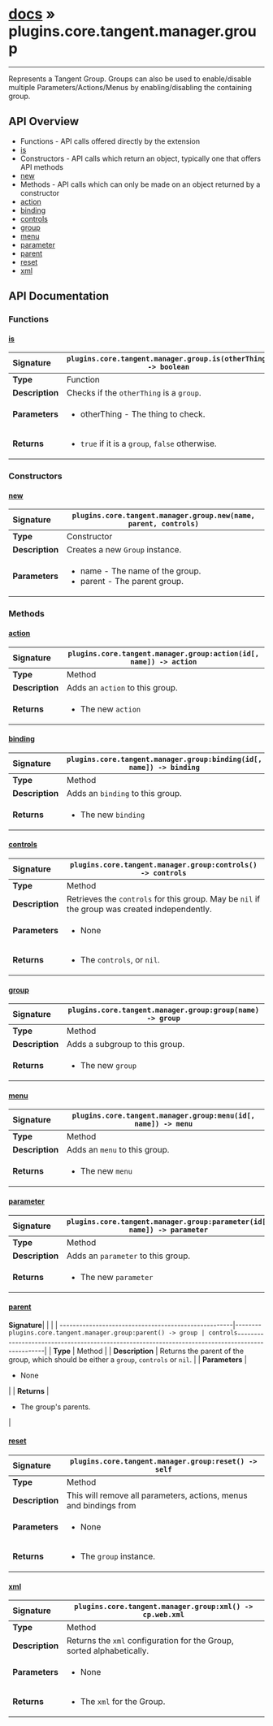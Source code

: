 # [docs](index.md) » plugins.core.tangent.manager.group
---

Represents a Tangent Group. Groups can also be used to enable/disable multiple
Parameters/Actions/Menus by enabling/disabling the containing group.

## API Overview
* Functions - API calls offered directly by the extension
 * [is](#is)
* Constructors - API calls which return an object, typically one that offers API methods
 * [new](#new)
* Methods - API calls which can only be made on an object returned by a constructor
 * [action](#action)
 * [binding](#binding)
 * [controls](#controls)
 * [group](#group)
 * [menu](#menu)
 * [parameter](#parameter)
 * [parent](#parent)
 * [reset](#reset)
 * [xml](#xml)

## API Documentation

### Functions

#### [is](#is)
| <span style="float: left;">**Signature**</span> | <span style="float: left;">`plugins.core.tangent.manager.group.is(otherThing) -> boolean` </span>                                                          |
| -----------------------------------------------------|---------------------------------------------------------------------------------------------------------|
| **Type**                                             | Function |
| **Description**                                      | Checks if the `otherThing` is a `group`. |
| **Parameters**                                       | <ul><li>otherThing    - The thing to check.</li></ul> |
| **Returns**                                          | <ul><li><code>true</code> if it is a <code>group</code>, <code>false</code> otherwise.</li></ul> |

### Constructors

#### [new](#new)
| <span style="float: left;">**Signature**</span> | <span style="float: left;">`plugins.core.tangent.manager.group.new(name, parent, controls)` </span>                                                          |
| -----------------------------------------------------|---------------------------------------------------------------------------------------------------------|
| **Type**                                             | Constructor |
| **Description**                                      | Creates a new `Group` instance. |
| **Parameters**                                       | <ul><li>name      - The name of the group.</li><li>parent    - The parent group.</li></ul> |

### Methods

#### [action](#action)
| <span style="float: left;">**Signature**</span> | <span style="float: left;">`plugins.core.tangent.manager.group:action(id[, name]) -> action` </span>                                                          |
| -----------------------------------------------------|---------------------------------------------------------------------------------------------------------|
| **Type**                                             | Method |
| **Description**                                      | Adds an `action` to this group. |
| **Returns**                                          | <ul><li>The new <code>action</code></li></ul> |

#### [binding](#binding)
| <span style="float: left;">**Signature**</span> | <span style="float: left;">`plugins.core.tangent.manager.group:binding(id[, name]) -> binding` </span>                                                          |
| -----------------------------------------------------|---------------------------------------------------------------------------------------------------------|
| **Type**                                             | Method |
| **Description**                                      | Adds an `binding` to this group. |
| **Returns**                                          | <ul><li>The new <code>binding</code></li></ul> |

#### [controls](#controls)
| <span style="float: left;">**Signature**</span> | <span style="float: left;">`plugins.core.tangent.manager.group:controls() -> controls` </span>                                                          |
| -----------------------------------------------------|---------------------------------------------------------------------------------------------------------|
| **Type**                                             | Method |
| **Description**                                      | Retrieves the `controls` for this group. May be `nil` if the group was created independently. |
| **Parameters**                                       | <ul><li>None</li></ul> |
| **Returns**                                          | <ul><li>The <code>controls</code>, or <code>nil</code>.</li></ul> |

#### [group](#group)
| <span style="float: left;">**Signature**</span> | <span style="float: left;">`plugins.core.tangent.manager.group:group(name) -> group` </span>                                                          |
| -----------------------------------------------------|---------------------------------------------------------------------------------------------------------|
| **Type**                                             | Method |
| **Description**                                      | Adds a subgroup to this group. |
| **Returns**                                          | <ul><li>The new <code>group</code></li></ul> |

#### [menu](#menu)
| <span style="float: left;">**Signature**</span> | <span style="float: left;">`plugins.core.tangent.manager.group:menu(id[, name]) -> menu` </span>                                                          |
| -----------------------------------------------------|---------------------------------------------------------------------------------------------------------|
| **Type**                                             | Method |
| **Description**                                      | Adds an `menu` to this group. |
| **Returns**                                          | <ul><li>The new <code>menu</code></li></ul> |

#### [parameter](#parameter)
| <span style="float: left;">**Signature**</span> | <span style="float: left;">`plugins.core.tangent.manager.group:parameter(id[, name]) -> parameter` </span>                                                          |
| -----------------------------------------------------|---------------------------------------------------------------------------------------------------------|
| **Type**                                             | Method |
| **Description**                                      | Adds an `parameter` to this group. |
| **Returns**                                          | <ul><li>The new <code>parameter</code></li></ul> |

#### [parent](#parent)
| <span style="float: left;">**Signature**</span> | <span style="float: left;">`plugins.core.tangent.manager.group:parent() -> group | controls` </span>                                                          |
| -----------------------------------------------------|---------------------------------------------------------------------------------------------------------|
| **Type**                                             | Method |
| **Description**                                      | Returns the parent of the group, which should be either a `group`, `controls` or `nil`. |
| **Parameters**                                       | <ul><li>None</li></ul> |
| **Returns**                                          | <ul><li>The group's parents.</li></ul> |

#### [reset](#reset)
| <span style="float: left;">**Signature**</span> | <span style="float: left;">`plugins.core.tangent.manager.group:reset() -> self` </span>                                                          |
| -----------------------------------------------------|---------------------------------------------------------------------------------------------------------|
| **Type**                                             | Method |
| **Description**                                      | This will remove all parameters, actions, menus and bindings from |
| **Parameters**                                       | <ul><li>None</li></ul> |
| **Returns**                                          | <ul><li>The <code>group</code> instance.</li></ul> |

#### [xml](#xml)
| <span style="float: left;">**Signature**</span> | <span style="float: left;">`plugins.core.tangent.manager.group:xml() -> cp.web.xml` </span>                                                          |
| -----------------------------------------------------|---------------------------------------------------------------------------------------------------------|
| **Type**                                             | Method |
| **Description**                                      | Returns the `xml` configuration for the Group, sorted alphabetically. |
| **Parameters**                                       | <ul><li>None</li></ul> |
| **Returns**                                          | <ul><li>The <code>xml</code> for the Group.</li></ul> |

